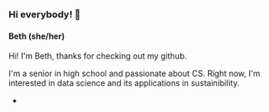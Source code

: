 ### Hi everybody! 👋
#### Beth (she/her)

Hi! I'm Beth, thanks for checking out my github.

I'm a senior in high school and passionate about CS. Right now, I'm interested in data science and its applications in sustainibility. 

* 
